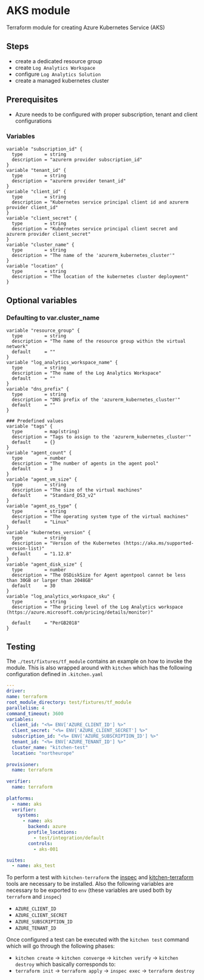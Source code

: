# **AKS module**

Terraform module for creating Azure Kubernetes Service (AKS)


## Steps

* create a dedicated resource group
* create `Log Analytics Workspace`
* configure `Log Analytics Solution`
* create a managed kubernetes cluster

## Prerequisites
* Azure needs to be configured with proper subscription, tenant and client configurations
### Variables
```hcl
variable "subscription_id" {
  type        = string
  description = "azurerm provider subscription_id"
}
variable "tenant_id" {
  type        = string
  description = "azurerm provider tenant_id"
}
variable "client_id" {
  type        = string
  description = "Kubernetes service principal client id and azurerm provider client_id"
}
variable "client_secret" {
  type        = string
  description = "Kubernetes service principal client secret and azurerm provider client_secret"
}
variable "cluster_name" {
  type        = string
  description = "The name of the 'azurerm_kubernetes_cluster'"
}
variable "location" {
  type        = string
  description = "The location of the kubernetes cluster deployment"
}
```
## Optional variables
### Defaulting to var.cluster_name
```hcl
variable "resource_group" {
  type        = string
  description = "The name of the resource group within the virtual network"
  default     = ""
}
variable "log_analytics_workspace_name" {
  type        = string
  description = "The name of the Log Analytics Workspace"
  default     = ""
}
variable "dns_prefix" {
  type        = string
  description = "DNS prefix of the 'azurerm_kubernetes_cluster'"
  default     = ""
}
```
```hcl
### Predefined values
variable "tags" {
  type        = map(string)
  description = "Tags to assign to the 'azurerm_kubernetes_cluster'"
  default     = {}
}
variable "agent_count" {
  type        = number
  description = "The number of agents in the agent pool"
  default     = 3
}
variable "agent_vm_size" {
  type        = string
  description = "The size of the virtual machines"
  default     = "Standard_DS3_v2"
}
variable "agent_os_type" {
  type        = string
  description = "The operating system type of the virtual machines"
  default     = "Linux"
}
variable "kubernetes_version" {
  type        = string
  description = "Version of the Kubernetes (https://aka.ms/supported-version-list)"
  default     = "1.12.8"
}
variable "agent_disk_size" {
  type        = number
  description = "The OSDiskSize for Agent agentpool cannot be less than 30GB or larger than 2048GB"
  default     = 30
}
variable "log_analytics_workspace_sku" {
  type        = string
  description = "The pricing level of the Log Analytics workspace (https://azure.microsoft.com/pricing/details/monitor)"

  default     = "PerGB2018"
}
```
## Testing
The  `./test/fixtures/tf_module` contains an example on how to invoke the module. This is also wrapped around with `kitchen` which has the following configuration defined in `.kitchen.yaml`
```yaml
---
driver:
name: terraform
root_module_directory: test/fixtures/tf_module
parallelism: 4
command_timeout: 3600
variables:
  client_id: "<%= ENV['AZURE_CLIENT_ID'] %>"
  client_secret: "<%= ENV['AZURE_CLIENT_SECRET'] %>"
  subscription_id: "<%= ENV['AZURE_SUBSCRIPTION_ID'] %>"
  tenant_id: "<%= ENV['AZURE_TENANT_ID'] %>"
  cluster_name: "kitchen-test"
  location: "northeurope"
  
provisioner:
  name: terraform
  
verifier:
  name: terraform
  
platforms:
  - name: aks
  verifier:
    systems:
      - name: aks
        backend: azure
        profile_locations:
          - test/integration/default
        controls:
          - aks-001

suites:
  - name: aks_test
```
To perform a test with `kitchen-terraform` the [inspec](https://www.inspec.io/) and [kitchen-terraform](https://newcontext-oss.github.io/kitchen-terraform/) tools are necessary to be installed. Also the following variables are necessary to be exported to `env` (these variables are used both by `terraform` and `inspec`)
* `AZURE_CLIENT_ID`
* `AZURE_CLIENT_SECRET`
* `AZURE_SUBSCRIPTION_ID`
* `AZURE_TENANT_ID`

Once configured a test can be executed with the `kitchen test` command which will go through the following phases:
* `kitchen create` -> `kitchen converge` -> `kitchen verify` -> `kitchen destroy`
which basically corresponds to:
* `terraform init` -> `terraform apply` -> `inspec exec` -> `terraform destroy`
